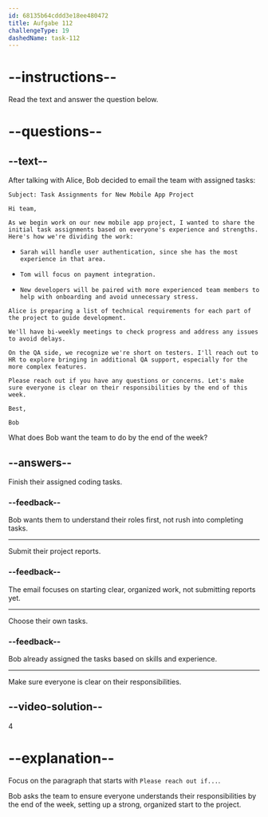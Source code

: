 ```yaml
---
id: 68135b64cddd3e18ee480472
title: Aufgabe 112
challengeType: 19
dashedName: task-112
---
```


<!-- READING -->

# --instructions--

Read the text and answer the question below.

# --questions--

## --text--

After talking with Alice, Bob decided to email the team with assigned tasks:

`Subject: Task Assignments for New Mobile App Project`

`Hi team,`

`As we begin work on our new mobile app project, I wanted to share the initial task assignments based on everyone's experience and strengths. Here's how we're dividing the work:`

- `Sarah will handle user authentication, since she has the most experience in that area.`

- `Tom will focus on payment integration.`

- `New developers will be paired with more experienced team members to help with onboarding and avoid unnecessary stress.`

`Alice is preparing a list of technical requirements for each part of the project to guide development.`

`We'll have bi-weekly meetings to check progress and address any issues to avoid delays.`

`On the QA side, we recognize we're short on testers. I'll reach out to HR to explore bringing in additional QA support, especially for the more complex features.`

`Please reach out if you have any questions or concerns. Let's make sure everyone is clear on their responsibilities by the end of this week.`

`Best,`

`Bob`

What does Bob want the team to do by the end of the week?

## --answers--

Finish their assigned coding tasks.

### --feedback--

Bob wants them to understand their roles first, not rush into completing tasks.

---

Submit their project reports.

### --feedback--

The email focuses on starting clear, organized work, not submitting reports yet.

---

Choose their own tasks.

### --feedback--

Bob already assigned the tasks based on skills and experience.

---

Make sure everyone is clear on their responsibilities.

## --video-solution--

4

# --explanation--

Focus on the paragraph that starts with `Please reach out if...`.

Bob asks the team to ensure everyone understands their responsibilities by the end of the week, setting up a strong, organized start to the project.
